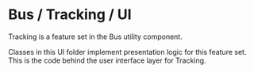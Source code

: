 # Bus / Tracking / UI

Tracking is a feature set in the Bus utility component.
  
Classes in this UI folder implement presentation logic for this feature set. This is the code behind the user interface layer for Tracking.
